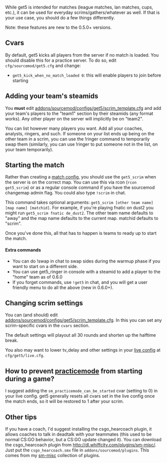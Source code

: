 While get5 is intended for matches (league matches, lan matches, cups, etc.), it can be used for everyday scrims/gathers/whatever as well. If that is your use case, you should do a few things differently.

Note: these features are new to the 0.5.0+ versions.

## Cvars

By default, get5 kicks all players from the server if no match is loaded. You should disable this for a practice server. To do so, edit ``cfg/sourcemod/get5.cfg`` and change:
- ``get5_kick_when_no_match_loaded 0``: this will enable players to join before starting

## Adding your team's steamids

You **must** edit [addons/sourcemod/configs/get5/scrim_template.cfg](https://github.com/splewis/get5/blob/master/configs/get5/scrim_template.cfg) and add your team's players to the "team1" section by their steamids (any format works). Any other player on the server will implicitly be on "team2".

You can list however many players you want. Add all your coaches, analysts, ringers, and such. If someone on your list ends up being on the other team in a scrim, you can use the !ringer command to temporarily swap them (similarly, you can use !ringer to put someone not in the list, on your team temporarily).

## Starting the match

Rather than creating a [match config](https://github.com/splewis/get5#match-schema), you should use the ``get5_scrim`` when the server is on the correct map. You can use this via rcon (``rcon get5_scrim``) or as a regular console command if you have the sourcemod changemap admin flag. You could also type ``!scrim`` in chat.

This command takes optional arguments: ``get5_scrim [other team name] [map name] [matchid]``. For example, if you're playing fnatic on dust2 you might run ``get5_scrim fnatic de_dust2``. The other team name defaults to "away" and the map name defaults to the current map. matchid defaults to "scrim".

Once you've done this, all that has to happen is teams to ready up to start the match.

#### Extra commands
- You can do !swap in chat to swap sides during the warmup phase if you want to start on a different side.
- You can use get5_ringer in console with a steamid to add a player to the "home" team as of 0.6.0
- If you forget commands, use ``!get5`` in chat, and you will get a user friendly menu to do all the above (new in 0.6.0+).

## Changing scrim settings

You can (and should) edit [addons/sourcemod/configs/get5/scrim_template.cfg](https://github.com/splewis/get5/blob/master/configs/get5/scrim_template.cfg). In this you can set any scrim-specific cvars in the ``cvars`` section. 

The default settings will playout all 30 rounds and shorten up the halftime break.

You also may want to lower tv_delay and other settings in your [live config](https://github.com/splewis/get5/blob/master/cfg/get5/live.cfg#L56) at ``cfg/get5/live.cfg``.

## How to prevent [practicemode](https://github.com/splewis/csgo-practice-mode) from starting during a game?

I suggest adding the ``sm_practicemode_can_be_started`` cvar (setting to 0) in your live config. get5 generally resets all cvars set in the live config once the match ends, so it will be restored to 1 after your scrim.

## Other tips

If you have a coach, I'd suggest installing the csgo_hearcoach plugin, it allows coaches to talk in deadtalk with your teammates (this used to be normal CS:GO behavior, but a CS:GO update changed it). You can download the csgo_hearcoach plugin from http://dl.whiffcity.com/plugins/sm-misc/. Just put the ``csgo_hearcoach.smx`` file in ``addons/sourcemod/plugins``. This comes from my [sm-misc](https://github.com/splewis/sm-misc) collection of plugins.